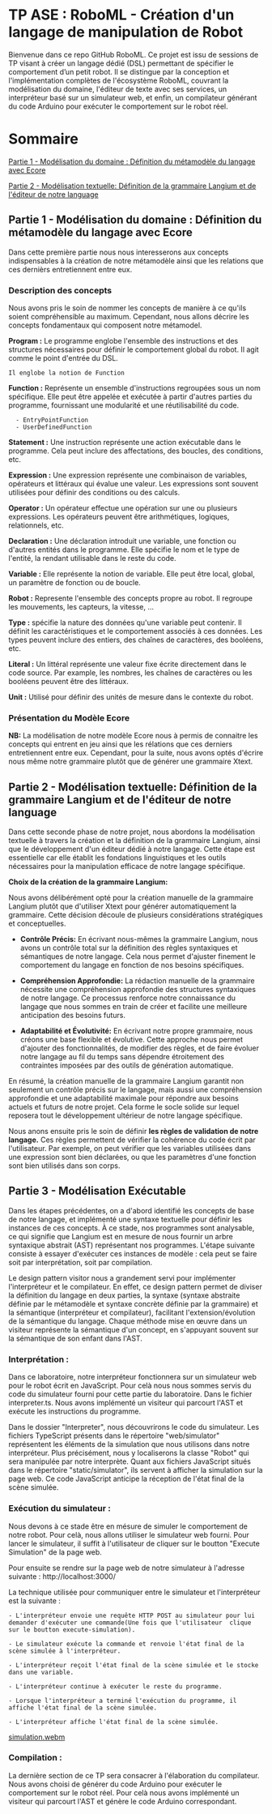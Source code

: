 # TP ASE : RoboML - Création d'un langage de manipulation de Robot

Bienvenue dans ce repo GitHub RoboML. Ce projet est issu de sessions de TP visant à créer un langage dédié (DSL) permettant de spécifier le comportement d’un petit robot. Il se distingue par la conception et l'implémentation complètes de l'écosystème RoboML, couvrant la modélisation du domaine, l'éditeur de texte avec ses services, un interpréteur basé sur un simulateur web, et enfin, un compilateur générant du code Arduino pour exécuter le comportement sur le robot réel.

# Sommaire

[Partie 1 - Modélisation du domaine : Définition du métamodèle du langage avec Ecore](#1---Partie-1-Modélisation-du-domaine)

[Partie 2 - Modélisation textuelle: Définition de la grammaire Langium et de l'éditeur de notre language](#2---Partie-2)

## Partie 1 - Modélisation du domaine : Définition du métamodèle du langage avec Ecore

Dans cette première partie nous nous interesserons aux concepts indispensables à la création de notre métamodèle ainsi que les relations que ces dernièrs entretiennent entre eux.

### Description des concepts 
Nous avons pris le soin de nommer les concepts de manière à ce qu'ils soient compréhensible au maximum. Cependant, nous allons décrire les concepts fondamentaux qui composent notre métamodel.


**Program :** Le programme englobe l'ensemble des instructions et des structures nécessaires pour définir le comportement global du robot. Il agit comme le point d'entrée du DSL.

    Il englobe la notion de Function 

**Function :** Représente un ensemble d'instructions regroupées sous un nom spécifique. Elle peut être appelée et exécutée à partir d'autres parties du programme, fournissant une modularité et une réutilisabilité du code.
      
      - EntryPointFunction
      - UserDefinedFunction
    
**Statement :** Une instruction représente une action exécutable dans le programme. Cela peut inclure des affectations, des boucles, des conditions, etc.

**Expression :** Une expression représente une combinaison de variables, opérateurs et littéraux qui évalue une valeur. Les expressions sont souvent utilisées pour définir des conditions ou des calculs.

**Operator :** Un opérateur effectue une opération sur une ou plusieurs expressions. Les opérateurs peuvent être arithmétiques, logiques, relationnels, etc.

**Declaration :** Une déclaration introduit une variable, une fonction ou d'autres entités dans le programme. Elle spécifie le nom et le type de l'entité, la rendant utilisable dans le reste du code.

**Variable :** Elle représente la notion de variable. Elle peut être local, global, un paramètre de fonction ou de boucle.

**Robot :** Represente l'ensemble des concepts propre au robot. Il regroupe les mouvements, les capteurs, la vitesse, ...

**Type :** spécifie la nature des données qu'une variable peut contenir. Il définit les caractéristiques et le comportement associés à ces données. Les types peuvent inclure des entiers, des chaînes de caractères, des booléens, etc.

**Literal :** Un littéral représente une valeur fixe écrite directement dans le code source. Par example, les nombres, les chaînes de caractères ou les booléens peuvent être des littéraux.
    
**Unit :** Utilisé pour définir des unités de mesure dans le contexte du robot.
    
### Présentation du Modèle Ecore

**NB:** La modélisation de notre modèle Ecore nous à permis de connaitre les concepts qui entrent en jeu ainsi que les rélations que ces derniers entretiennent entre eux. Cependant, pour la suite, nous avons optés d'écrire nous même notre grammaire plutôt que de générer une grammaire Xtext.

## Partie 2 - Modélisation textuelle: Définition de la grammaire Langium et de l'éditeur de notre language

Dans cette seconde phase de notre projet, nous abordons la modélisation textuelle à travers la création et la définition de la grammaire Langium, ainsi que le développement d'un éditeur dédié à notre langage. Cette étape est essentielle car elle établit les fondations linguistiques et les outils nécessaires pour la manipulation efficace de notre langage spécifique.

**Choix de la création de la grammaire Langium:**

Nous avons délibérément opté pour la création manuelle de la grammaire Langium plutôt que d'utiliser Xtext pour générer automatiquement la grammaire. Cette décision découle de plusieurs considérations stratégiques et conceptuelles.

- **Contrôle Précis:**
En écrivant nous-mêmes la grammaire Langium, nous avons un contrôle total sur la définition des règles syntaxiques et sémantiques de notre langage. Cela nous permet d'ajuster finement le comportement du langage en fonction de nos besoins spécifiques.

- **Compréhension Approfondie:**
La rédaction manuelle de la grammaire nécessite une compréhension approfondie des structures syntaxiques de notre langage. Ce processus renforce notre connaissance du langage que nous sommes en train de créer et facilite une meilleure anticipation des besoins futurs.

- **Adaptabilité et Évolutivité:**
En écrivant notre propre grammaire, nous créons une base flexible et évolutive. Cette approche nous permet d'ajouter des fonctionnalités, de modifier des règles, et de faire évoluer notre langage au fil du temps sans dépendre étroitement des contraintes imposées par des outils de génération automatique.

En résumé, la création manuelle de la grammaire Langium garantit non seulement un contrôle précis sur le langage, mais aussi une compréhension approfondie et une adaptabilité maximale pour répondre aux besoins actuels et futurs de notre projet. Cela forme le socle solide sur lequel reposera tout le développement ultérieur de notre langage spécifique.

Nous anons ensuite pris le soin de définir **les règles de validation de notre langage.** Ces règles permettent de vérifier la cohérence du code écrit par l'utilisateur. Par exemple, on peut vérifier que les variables utilisées dans une expression sont bien déclarées, ou que les paramètres d'une fonction sont bien utilisés dans son corps.

## Partie 3 - Modélisation Exécutable

Dans les étapes précédentes, on a d'abord identifié les concepts de base de notre langage, et implémenté une syntaxe textuelle pour définir les instances de ces concepts. À ce stade, nos programmes sont analysable, ce qui signifie que Langium est en mesure de nous fournir un arbre syntaxique abstrait (AST) représentant nos programmes. L'étape suivante consiste à essayer d'exécuter ces instances de modèle : cela peut se faire soit par interprétation, soit par compilation. 

Le design pattern visitor nous a grandement servi pour implémenter l'interpréteur et le compilateur. En effet, ce design pattern permet de diviser la définition du langage en deux parties, la syntaxe (syntaxe abstraite définie par le métamodèle et syntaxe concrète définie par la grammaire) et la sémantique (interpréteur et compilateur), facilitant l'extension/évolution de la sémantique du langage. Chaque méthode mise en œuvre dans un visiteur représente la sémantique d'un concept, en s'appuyant souvent sur la sémantique de son enfant dans l'AST.

### Interprétation :

Dans ce laboratoire, notre interpréteur fonctionnera sur un simulateur web pour le robot écrit en JavaScript. Pour celà nous nous sommes servis du code du simulateur fourni pour cette partie du laboratoire. Dans le fichier interpreter.ts. Nous avons implémenté un visiteur qui parcourt l'AST et exécute les instructions du programme.

Dans le dossier "Interpreter", nous découvrirons le code du simulateur. Les fichiers TypeScript présents dans le répertoire "web/simulator" représentent les éléments de la simulation que nous utilisons dans notre interpréteur. Plus précisément, nous y localiserons la classe "Robot" qui sera manipulée par notre interprète. Quant aux fichiers JavaScript situés dans le répertoire "static/simulator", ils servent à afficher la simulation sur la page web. Ce code JavaScript anticipe la réception de l'état final de la scène simulée.

### Exécution du simulateur :
Nous devons à ce stade être en mésure de simuler le comportement de notre robot. Pour celà, nous allons utiliser le simulateur web fourni. Pour lancer le simulateur, il suffit à l'utilisateur de cliquer sur le boutton "Execute Simulation" de la page web.

Pour ensuite se rendre sur la page web de notre simulateur à l'adresse suivante : http://localhost:3000/

La technique utilisée pour communiquer entre le simulateur et l'interpréteur est la suivante :
    
    - L'interpréteur envoie une requête HTTP POST au simulateur pour lui demander d'exécuter une commande(Une fois que l'utilisateur  clique sur le boutton execute-simulation).
    
    - Le simulateur exécute la commande et renvoie l'état final de la scène simulée à l'interpréteur.
    
    - L'interpréteur reçoit l'état final de la scène simulée et le stocke dans une variable.
    
    - L'interpréteur continue à exécuter le reste du programme.
    
    - Lorsque l'interpréteur a terminé l'exécution du programme, il affiche l'état final de la scène simulée.
    
    - L'interpréteur affiche l'état final de la scène simulée.

[simulation.webm](https://github.com/guypi001/RobotML/assets/107374001/8e88647c-ffd6-4355-b544-d14d28d7962f)


### Compilation :

La dernière section de ce TP sera consacrer à l'élaboration du compilateur. Nous avons choisi de générer du code Arduino pour exécuter le comportement sur le robot réel. Pour celà nous avons implémenté un visiteur qui parcourt l'AST et génère le code Arduino correspondant.

